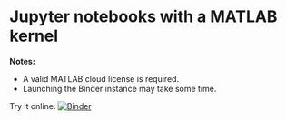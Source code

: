# Jupyter notebooks with a MATLAB kernel

**Notes:**
- A valid MATLAB cloud license is required.
- Launching the Binder instance may take some time.

Try it online: [![Binder](https://mybinder.org/badge_logo.svg)](https://mybinder.org/v2/gh/matteosecli/jupyter-matlab/binder)
